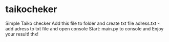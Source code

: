 # taikocheker
Simple Taiko checker
 Add this file to folder and create txt file adress.txt - add adress to txt file and open console 
Start: main.py to console and Enjoy your result!
thx!
